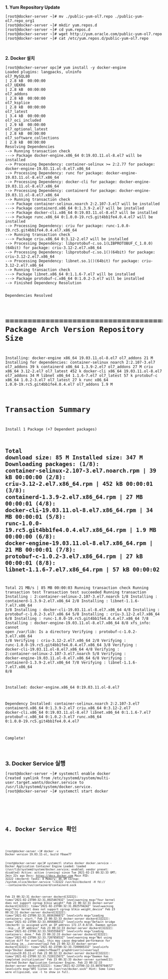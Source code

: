 <p></p>
<p><strong>1. Yum Repository Update</strong></p>
<div class="language-plaintext highlighter-rouge">
<div class="highlight">
<pre class="highlight"><code>[root@docker-server ~]# mv ./public-yum-ol7.repo ./public-yum-ol7.repo_org1
[root@docker-server ~]# mkdir yum.repos.d
[root@docker-server ~]# cd yum.repos.d
[root@docker-server ~]# wget http://yum.oracle.com/public-yum-ol7.repo
[root@docker-server ~]# cat /etc/yum.repos.d/public-yum-ol7.repo
</code></pre>
</div>
</div>
<p>&nbsp;</p>
<p><strong>2. Docker 설치 </strong></p>
<div class="language-plaintext highlighter-rouge">
<div class="highlight">
<pre class="highlight"><code>[root@docker-server opc]# yum install -y docker-engine
Loaded plugins: langpacks, ulninfo
ol7_MySQL80                                                                                                                                                                            | 2.8 kB  00:00:00
ol7_UEKR6                                                                                                                                                                              | 2.8 kB  00:00:00
ol7_addons                                                                                                                                                                             | 2.8 kB  00:00:00
ol7_ksplice                                                                                                                                                                            | 2.8 kB  00:00:00
ol7_latest                                                                                                                                                                             | 3.4 kB  00:00:00
ol7_oci_included                                                                                                                                                                       | 2.9 kB  00:00:00
ol7_optional_latest                                                                                                                                                                    | 2.8 kB  00:00:00
ol7_software_collections                                                                                                                                                               | 2.8 kB  00:00:00
Resolving Dependencies
--> Running transaction check
---> Package docker-engine.x86_64 0:19.03.11.ol-8.el7 will be installed
--> Processing Dependency: container-selinux >= 2:2.77 for package: docker-engine-19.03.11.ol-8.el7.x86_64
--> Processing Dependency: runc for package: docker-engine-19.03.11.ol-8.el7.x86_64
--> Processing Dependency: docker-cli for package: docker-engine-19.03.11.ol-8.el7.x86_64
--> Processing Dependency: containerd for package: docker-engine-19.03.11.ol-8.el7.x86_64
--> Running transaction check
---> Package container-selinux.noarch 2:2.107-3.el7 will be installed
---> Package containerd.x86_64 0:1.3.9-2.el7 will be installed
---> Package docker-cli.x86_64 0:19.03.11.ol-8.el7 will be installed
---> Package runc.x86_64 0:1.0.0-19.rc5.git4bb1fe4.0.4.el7 will be installed
--> Processing Dependency: criu for package: runc-1.0.0-19.rc5.git4bb1fe4.0.4.el7.x86_64
--> Running transaction check
---> Package criu.x86_64 0:3.12-2.el7 will be installed
--> Processing Dependency: libprotobuf-c.so.1(LIBPROTOBUF_C_1.0.0)(64bit) for package: criu-3.12-2.el7.x86_64
--> Processing Dependency: libprotobuf-c.so.1()(64bit) for package: criu-3.12-2.el7.x86_64
--> Processing Dependency: libnet.so.1()(64bit) for package: criu-3.12-2.el7.x86_64
--> Running transaction check
---> Package libnet.x86_64 0:1.1.6-7.el7 will be installed
---> Package protobuf-c.x86_64 0:1.0.2-3.el7 will be installed
--> Finished Dependency Resolution

Dependencies Resolved

==============================================================================================================================================================================================================
 Package                                           Arch                                   Version                                                            Repository                                  Size
==============================================================================================================================================================================================================
Installing:
 docker-engine                                     x86_64                                 19.03.11.ol-8.el7                                                  ol7_addons                                  21 M
Installing for dependencies:
 container-selinux                                 noarch                                 2:2.107-3.el7                                                      ol7_addons                                  39 k
 containerd                                        x86_64                                 1.3.9-2.el7                                                        ol7_addons                                  27 M
 criu                                              x86_64                                 3.12-2.el7                                                         ol7_latest                                 452 k
 docker-cli                                        x86_64                                 19.03.11.ol-8.el7                                                  ol7_addons                                  34 M
 libnet                                            x86_64                                 1.1.6-7.el7                                                        ol7_latest                                  57 k
 protobuf-c                                        x86_64                                 1.0.2-3.el7                                                        ol7_latest                                  27 k
 runc                                              x86_64                                 1.0.0-19.rc5.git4bb1fe4.0.4.el7                                    ol7_addons                                 1.9 M

Transaction Summary
==============================================================================================================================================================================================================
Install  1 Package (+7 Dependent packages)

Total download size: 85 M
Installed size: 347 M
Downloading packages:
(1/8): container-selinux-2.107-3.el7.noarch.rpm                                                                                                                                        |  39 kB  00:00:00
(2/8): criu-3.12-2.el7.x86_64.rpm                                                                                                                                                      | 452 kB  00:00:01
(3/8): containerd-1.3.9-2.el7.x86_64.rpm                                                                                                                                               |  27 MB  00:00:01
(4/8): docker-cli-19.03.11.ol-8.el7.x86_64.rpm                                                                                                                                         |  34 MB  00:00:01
(5/8): runc-1.0.0-19.rc5.git4bb1fe4.0.4.el7.x86_64.rpm                                                                                                                                 | 1.9 MB  00:00:00
(6/8): docker-engine-19.03.11.ol-8.el7.x86_64.rpm                                                                                                                                      |  21 MB  00:00:01
(7/8): protobuf-c-1.0.2-3.el7.x86_64.rpm                                                                                                                                               |  27 kB  00:00:01
(8/8): libnet-1.1.6-7.el7.x86_64.rpm                                                                                                                                                   |  57 kB  00:00:02
--------------------------------------------------------------------------------------------------------------------------------------------------------------------------------------------------------------
Total                                                                                                                                                                          21 MB/s |  85 MB  00:00:03
Running transaction check
Running transaction test
Transaction test succeeded
Running transaction
  Installing : 2:container-selinux-2.107-3.el7.noarch                                                                                                                                                     1/8
  Installing : containerd-1.3.9-2.el7.x86_64                                                                                                                                                              2/8
  Installing : libnet-1.1.6-7.el7.x86_64                                                                                                                                                                  3/8
  Installing : docker-cli-19.03.11.ol-8.el7.x86_64                                                                                                                                                        4/8
  Installing : protobuf-c-1.0.2-3.el7.x86_64                                                                                                                                                              5/8
  Installing : criu-3.12-2.el7.x86_64                                                                                                                                                                     6/8
  Installing : runc-1.0.0-19.rc5.git4bb1fe4.0.4.el7.x86_64                                                                                                                                                7/8
  Installing : docker-engine-19.03.11.ol-8.el7.x86_64                                                                                                                                                     8/8
xfs_info: cannot open /var/lib: Is a directory
  Verifying  : protobuf-c-1.0.2-3.el7.x86_64                                                                                                                                                              1/8
  Verifying  : criu-3.12-2.el7.x86_64                                                                                                                                                                     2/8
  Verifying  : runc-1.0.0-19.rc5.git4bb1fe4.0.4.el7.x86_64                                                                                                                                                3/8
  Verifying  : docker-cli-19.03.11.ol-8.el7.x86_64                                                                                                                                                        4/8
  Verifying  : 2:container-selinux-2.107-3.el7.noarch                                                                                                                                                     5/8
  Verifying  : docker-engine-19.03.11.ol-8.el7.x86_64                                                                                                                                                     6/8
  Verifying  : containerd-1.3.9-2.el7.x86_64                                                                                                                                                              7/8
  Verifying  : libnet-1.1.6-7.el7.x86_64                                                                                                                                                                  8/8

Installed:
  docker-engine.x86_64 0:19.03.11.ol-8.el7

Dependency Installed:
  container-selinux.noarch 2:2.107-3.el7        containerd.x86_64 0:1.3.9-2.el7 criu.x86_64 0:3.12-2.el7 docker-cli.x86_64 0:19.03.11.ol-8.el7 libnet.x86_64 0:1.1.6-7.el7 protobuf-c.x86_64 0:1.0.2-3.el7
  runc.x86_64 0:1.0.0-19.rc5.git4bb1fe4.0.4.el7

Complete!
</code></pre>
</div>
</div>
<p>&nbsp;</p>
<p><strong><font size="4">3. Docker Service 실행</font></strong></p>
<div class="language-plaintext highlighter-rouge">
<div class="highlight">
<pre class="highlight"><code>[root@docker-server ~]# systemctl enable docker
Created symlink from /etc/systemd/system/multi-user.target.wants/docker.service to /usr/lib/systemd/system/docker.service.
[root@docker-server ~]# systemctl start docker
<code></pre>
</div>
</div>
<p>&nbsp;</p>
<p><strong><font size="4">4. Docker Service 확인</font></strong></p>
<div class="language-plaintext highlighter-rouge">
<div class="highlight">
<pre class="highlight"><code>[root@docker-server ~]# docker -v
Docker version 19.03.11-ol, build f0aae77

[root@docker-server opc]# systemctl status docker
 docker.service - Docker Application Container Engine
   Loaded: loaded (/usr/lib/systemd/system/docker.service; enabled; vendor preset: disabled)
   Active: active (running) since Tue 2021-02-23 00:32:33 GMT; 2min 22s ago
     Docs: https://docs.docker.com
 Main PID: 32222 (dockerd)
    Tasks: 8
   Memory: 46.5M
   CGroup: /system.slice/docker.service
           └─32222 /usr/bin/dockerd -H fd:// --containerd=/run/containerd/containerd.sock

Feb 23 00:32:31 docker-server dockerd[32222]: time="2021-02-23T00:32:31.892546703Z" level=warning msg="Your kernel does not support cgroup blkio weight"
Feb 23 00:32:31 docker-server dockerd[32222]: time="2021-02-23T00:32:31.892579424Z" level=warning msg="Your kernel does not support cgroup blkio weight_device"
Feb 23 00:32:31 docker-server dockerd[32222]: time="2021-02-23T00:32:31.893639687Z" level=info msg="Loading containers: start."
Feb 23 00:32:33 docker-server dockerd[32222]: time="2021-02-23T00:32:33.095688521Z" level=info msg="Default bridge (docker0) is assigned with an IP address 172.17.0.0/16. Daemon option --bip...d IP address"
Feb 23 00:32:33 docker-server dockerd[32222]: time="2021-02-23T00:32:33.593555847Z" level=info msg="Loading containers: done."
Feb 23 00:32:33 docker-server dockerd[32222]: time="2021-02-23T00:32:33.720785853Z" level=warning msg="Not using native diff for overlay2, this may cause degraded performance for building im...iver=overlay2
Feb 23 00:32:33 docker-server dockerd[32222]: time="2021-02-23T00:32:33.720998533Z" level=info msg="Docker daemon" commit=f0aae77 graphdriver(s)=overlay2 version=19.03.11-ol
Feb 23 00:32:33 docker-server dockerd[32222]: time="2021-02-23T00:32:33.722011567Z" level=info msg="Daemon has completed initialization"
Feb 23 00:32:33 docker-server systemd[1]: Started Docker Application Container Engine.
Feb 23 00:32:33 docker-server dockerd[32222]: time="2021-02-23T00:32:33.807070467Z" level=info msg="API listen on /var/run/docker.sock"
Hint: Some lines were ellipsized, use -l to show in full.
<code></pre>
</div>
</div>
